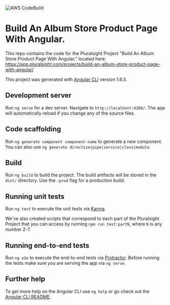 ![AWS CodeBuild](<https://codebuild.us-east-1.amazonaws.com/badges?uuid=eyJlbmNyeXB0ZWREYXRhIjoiN2x0NlA3U2IzUGlFM1Z4UFNMTGFFSlhtaDZLZDBsUGFHM2I0aERhSXZ5bDFwOCtCQXNuWnU4VWwrcC9JVXBkQm5KR29yZmlzMUNmeFExdS91QkNuQTlzPSIsIml2UGFyYW1ldGVyU3BlYyI6Ii9BS3BEVlVYU0hqYjhFRXEiLCJtYXRlcmlhbFNldFNlcmlhbCI6MX0%3D&branch=main>)

# Build An Album Store Product Page With Angular.

This repo contains the code for the Pluralsight Project "Build An Album Store Product Page With Angular," located here: https://app.pluralsight.com/projects/build-an-album-store-product-page-with-angular/

This project was generated with [Angular CLI](https://github.com/angular/angular-cli) version 1.6.5.

## Development server

Run `ng serve` for a dev server. Navigate to `http://localhost:4200/`. The app will automatically reload if you change any of the source files.

## Code scaffolding

Run `ng generate component component-name` to generate a new component. You can also use `ng generate directive|pipe|service|class|module`.

## Build

Run `ng build` to build the project. The build artifacts will be stored in the `dist/` directory. Use the `-prod` flag for a production build.

## Running unit tests

Run `ng test` to execute the unit tests via [Karma](https://karma-runner.github.io).

We've also created scripts that correspond to each part of the Pluralsight Project that you can access by running `npm run test:partN`, where `N` is any number 2-7.

## Running end-to-end tests

Run `ng e2e` to execute the end-to-end tests via [Protractor](http://www.protractortest.org/).
Before running the tests make sure you are serving the app via `ng serve`.

## Further help

To get more help on the Angular CLI use `ng help` or go check out the [Angular CLI README](https://github.com/angular/angular-cli/blob/master/README.md).
